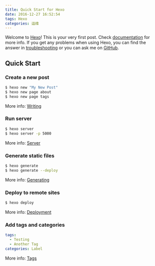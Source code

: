 ```yaml
---
title: Quick Start for Hexo
date: 2016-12-27 16:52:54
tags: Hexo
categories: 运维
---
```

Welcome to [Hexo](https://hexo.io/)! This is your very first post. Check [documentation](https://hexo.io/docs/) for more info. If you get any problems when using Hexo, you can find the answer in [troubleshooting](https://hexo.io/docs/troubleshooting.html) or you can ask me on [GitHub](https://github.com/hexojs/hexo/issues).

## Quick Start

### Create a new post

``` bash
$ hexo new "My New Post"
$ hexo new page about
$ hexo new page tags
```

More info: [Writing](https://hexo.io/docs/writing.html)

### Run server

``` bash
$ hexo server
$ hexo server -p 5000
```

More info: [Server](https://hexo.io/docs/server.html)

### Generate static files

``` bash
$ hexo generate
$ hexo generate --deploy
```

More info: [Generating](https://hexo.io/docs/generating.html)

### Deploy to remote sites

``` bash
$ hexo deploy
```

More info: [Deployment](https://hexo.io/docs/deployment.html)

### Add tags and categories

```yaml
tags:
  - Testing
  - Another Tag
categories: Label
```

More info: [Tags](http://theme-next.iissnan.com/theme-settings.html)

